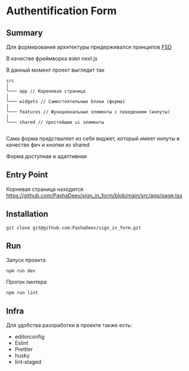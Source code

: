 # Authentification Form

## Summary
Для формирования архитектуры придерживался принципов [FSD](https://feature-sliced.design/ru/)

В качестве фреймворка взял next.js

В данный момент проект выглядит так

```
src
│
└─── app // Кореневая страница
│
└─── widgets // Самостоятельные блоки (форма)
│
└─── features // Функциональные элементы с поведением (инпуты)
│
└─── shared // простейшие ui элементы


```

Сама форма предстваляет из себя виджет, который имеет инпуты в качестве фич и кнопки из shared

Форма доступная и адаптивная

## Entry Point
Корневая страница находится
https://github.com/PashaDeev/sign_in_form/blob/main/src/app/page.tsx

## Installation

```
git clone git@github.com:PashaDeev/sign_in_form.git
```

## Run
Запуск проекта
```
npm run dev
```

Прогон линтера
```
npm run lint
```

## Infra
Для удобства разоработки в проекте также есть:
- editorconfig
- Eslint
- Prettier
- husky
- lint-staged
